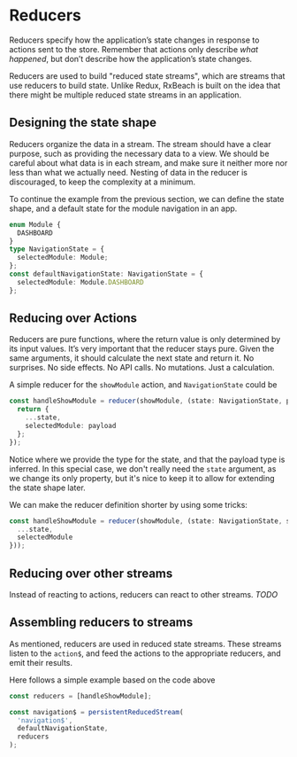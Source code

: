 # Reducers

Reducers specify how the application’s state changes in response to actions sent to the store. Remember that actions only describe _what happened_, but don’t describe how the application’s state changes.

Reducers are used to build "reduced state streams", which are streams that use reducers to build state. Unlike Redux, RxBeach is built on the idea that there might be multiple reduced state streams in an application.

## Designing the state shape

Reducers organize the data in a stream. The stream should have a clear purpose, such as providing the necessary data to a view. We should be careful about what data is in each stream, and make sure it neither more nor less than what we actually need. Nesting of data in the reducer is discouraged, to keep the complexity at a minimum.

To continue the example from the previous section, we can define the state shape, and a default state for the module navigation in an app.

```typescript
enum Module {
  DASHBOARD
}
type NavigationState = {
  selectedModule: Module;
};
const defaultNavigationState: NavigationState = {
  selectedModule: Module.DASHBOARD
};
```

## Reducing over Actions

Reducers are pure functions, where the return value is only determined by its input values. It’s very important that the reducer stays pure. Given the same arguments, it should calculate the next state and return it. No surprises. No side effects. No API calls. No mutations. Just a calculation.

A simple reducer for the `showModule` action, and `NavigationState` could be

```typescript
const handleShowModule = reducer(showModule, (state: NavigationState, payload) => {
  return {
    ...state,
    selectedModule: payload
  };
});
```

Notice where we provide the type for the state, and that the payload type is inferred. In this special case, we don't really need the `state` argument, as we change its only property, but it's nice to keep it to allow for extending the state shape later.

We can make the reducer definition shorter by using some tricks:

```typescript
const handleShowModule = reducer(showModule, (state: NavigationState, selectedModule) => ({
  ...state,
  selectedModule
}));
```

## Reducing over other streams

Instead of reacting to actions, reducers can react to other streams.
*TODO*

## Assembling reducers to streams

As mentioned, reducers are used in reduced state streams. These streams listen to the `action$`, and feed the actions to the appropriate reducers, and emit their results.

Here follows a simple example based on the code above

```typescript
const reducers = [handleShowModule];

const navigation$ = persistentReducedStream(
  'navigation$',
  defaultNavigationState,
  reducers
);
```
